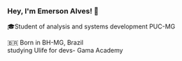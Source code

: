 ### Hey, I'm Emerson Alves!  👋

🎓Student of analysis and systems development PUC-MG



🇧🇷  Born in BH-MG, Brazil  
studying Ulife for devs- Gama Academy

